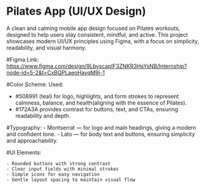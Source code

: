 # Pilates App (UI/UX Design)
A clean and calming mobile app design focused on Pilates workouts, designed to help users stay consistent, mindful, and active.
This project showcases modern UI/UX principles using Figma, with a focus on simplicity, readability, and visual harmony.

#Figma Link: https://www.figma.com/design/9LbyscapIF3ZNKR3HsYsNB/Internship?node-id=5-2&t=CxBQPLaeoHayqM9j-1

#Color Scheme:
 Used:
   - #508991 (teal) for logo, highlights, and form strokes to represent calmness, balance, and health(aligning with the essence of Pilates).
   - #172A3A provides contrast for buttons, text, and CTAs, ensuring readability and depth.

#Typography:
    - Montserrat — for logo and main headings, giving a modern and confident tone.
    - Lato — for body text and buttons, ensuring simplicity and approachability.

#UI Elements:

    - Rounded buttons with strong contrast
    - Clear input fields with minimal strokes
    - Simple icons for easy navigation
    - Gentle layout spacing to maintain visual flow
